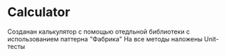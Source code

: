 # Calculator
Созданан калькулятор с помощью отедльной библиотеки с использованием паттерна "Фабрика"
На все методы наложены Unit-тесты

